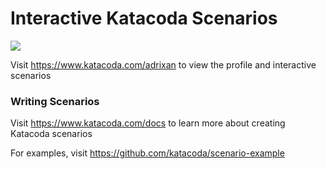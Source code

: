 # Interactive Katacoda Scenarios

[![](http://shields.katacoda.com/katacoda/adrixan/count.svg)](https://www.katacoda.com/adrixan "Get your profile on Katacoda.com")

Visit https://www.katacoda.com/adrixan to view the profile and interactive scenarios

### Writing Scenarios
Visit https://www.katacoda.com/docs to learn more about creating Katacoda scenarios

For examples, visit https://github.com/katacoda/scenario-example
